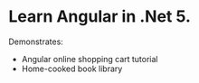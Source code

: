 # Learn Angular in .Net 5.
Demonstrates:
- Angular online shopping cart tutorial
- Home-cooked book library
